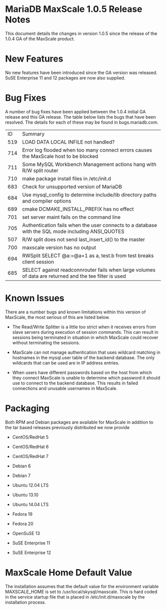 # MariaDB MaxScale 1.0.5 Release Notes

This document details the changes in version 1.0.5 since the release of the 1.0.4 GA of the MaxScale product.

# New Features
No new features have been introduced since the GA version was released. SuSE Enterprise 11 and 12 packages are now also supplied.

# Bug Fixes

A number of bug fixes have been applied between the 1.0.4 initial GA release and this GA release. The table below lists the bugs that have been resolved. The details for each of these may be found in bugs.mariadb.com.

<table>
   <tr>
   <td>ID</td>
   <td>Summary</td>
   </tr>
<tr>
   <td>519</td>
   <td>LOAD DATA LOCAL INFILE not handled?</td>
</tr>
<tr>
   <td>714</td>
   <td>Error log flooded when too many connect errors causes the MaxScale host to be blocked</td>
</tr>
<tr>
   <td>711</td>
   <td>Some MySQL Workbench Management actions hang with R/W split router</td>
</tr>
<tr>
   <td>710</td>
   <td>make package install files in /etc/init.d</td>
</tr>
<tr>
   <td>683</td>
   <td>Check for unsupported version of MariaDB</td>
</tr>
<tr>
   <td>684</td>
   <td>Use mysql_config to determine include/lib directory paths and compiler options</td>
</tr>
<tr>
   <td>689</td>
   <td>cmake ­DCMAKE_INSTALL_PREFIX has no effect</td>
</tr>
<tr>
   <td>701</td>
   <td>set server <svr> maint fails on the command line</td>
</tr>
<tr>
   <td>705</td>
   <td>Authentication fails when the user connects to a database with the SQL mode including ANSI_QUOTES</td>
</tr>
<tr>
   <td>507</td>
   <td>R/W split does not send last_insert_id() to the master</td>
</tr>
<tr>
   <td>700</td>
   <td>maxscale ­­version has no output</td>
</tr>
<tr>
   <td>694</td>
   <td>RWSplit SELECT @a:=@a+1 as a, test.b from test breaks client session</td>
</tr>
<tr>
   <td>685</td>
   <td>SELECT against readconnrouter fails when large volumes of data are returned and the tee filter is used</td>
</tr>
</table>

# Known Issues

There are a number bugs and known limitations within this version of MaxScale, the most serious of this are listed below.

* The Read/Write Splitter is a little too strict when it receives errors from slave servers during execution of session commands. This can result in sessions being terminated in situation in which MaxScale could recover without terminating the sessions.

* MaxScale can not manage authentication that uses wildcard matching in hostnames in the mysql.user table of the backend database. The only wildcards that can be used are in IP address entries.

* When users have different passwords based on the host from which they connect MaxScale is unable to determine which password it should use to connect to the backend database. This results in failed connections and unusable usernames in MaxScale.

# Packaging

Both RPM and Debian packages are available for MaxScale in addition to the tar based releases previously distributed we now provide

* CentOS/RedHat 5

* CentOS/RedHat 6

* CentOS/RedHat 7

* Debian 6

* Debian 7

* Ubuntu 12.04 LTS

* Ubuntu 13.10

* Ubuntu 14.04 LTS

* Fedora 19

* Fedora 20

* OpenSuSE 13

* SuSE Enterprise 11

* SuSE Enterprise 12

# MaxScale Home Default Value

The installation assumes that the default value for the environment variable MAXSCALE_HOME is set to /usr/local/skysql/maxscale. This is hard coded in the service startup file that is placed in /etc/init.d/maxscale by the installation process.
